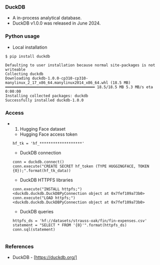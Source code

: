 ### DuckDB 
 - A in-process analytical database.
 - DuckDB v1.0.0 was released in June 2024.

### Python usage

 - Local installation
 ```
 $ pip install duckdb
 ```
 ```
 Defaulting to user installation because normal site-packages is not writeable
 Collecting duckdb
 Downloading duckdb-1.0.0-cp310-cp310-manylinux_2_17_x86_64.manylinux2014_x86_64.whl (18.5 MB)
 ━━━━━━━━━━━━━━━━━━━━━━━━━━━━━━━━━━━━━━━━ 18.5/18.5 MB 5.3 MB/s eta 0:00:00
 Installing collected packages: duckdb
 Successfully installed duckdb-1.0.0
 ```
### Access

  - 1) Hugging Face dataset
    - Hugging Face access token
    ```
    hf_tk = 'hf_*******************'
    ```
    - DuckDB connection
    ```
    conn = duckdb.connect()
    conn.execute("CREATE SECRET hf_token (TYPE HUGGINGFACE, TOKEN {0});".format(hf_tk_data))
    ```
    - DuckDB HTTPFS libraries

    ```
    conn.execute("INSTALL httpfs;")
    <duckdb.duckdb.DuckDBPyConnection object at 0x7fef109a73b0>
    conn.execute("LOAD httpfs;") 
    <duckdb.duckdb.DuckDBPyConnection object at 0x7fef109a73b0>    
    ```

    - DuckDB queries
    ```
    httpfs_ds = 'hf://datasets/strauss-oak/fin/fin-expenses.csv'
    statement = "SELECT * FROM '{0}'".format(httpfs_ds)
    conn.sql(statement)
    ```
    ```    
    ```

### References
 - DuckDB - [https://duckdb.org/]

